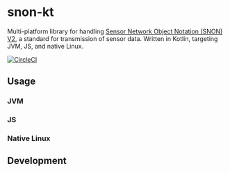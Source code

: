 # snon-kt

Multi-platform library for handling [Sensor Network Object Notation (SNON) V2](http://www.snon.org/), a standard for
transmission of sensor data. Written in Kotlin, targeting JVM, JS, and native Linux.

[![CircleCI](https://circleci.com/gh/howard/snon-kt/tree/master.svg?style=svg)](https://circleci.com/gh/howard/snon-kt/tree/master)

## Usage

### JVM

### JS

### Native Linux

## Development